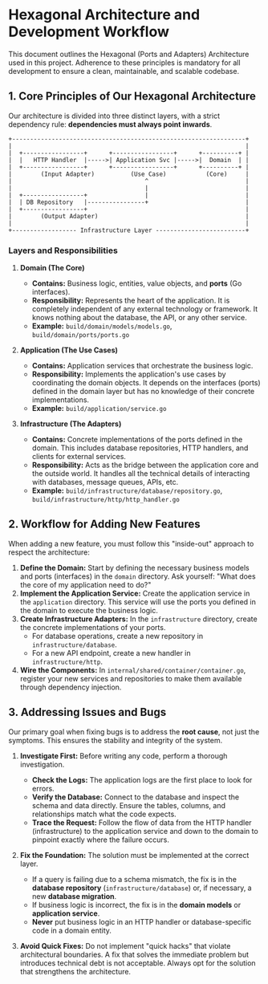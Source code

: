 # Hexagonal Architecture and Development Workflow

This document outlines the Hexagonal (Ports and Adapters) Architecture used in this project. Adherence to these principles is mandatory for all development to ensure a clean, maintainable, and scalable codebase.

## 1. Core Principles of Our Hexagonal Architecture

Our architecture is divided into three distinct layers, with a strict dependency rule: **dependencies must always point inwards**.

```
+-----------------------------------------------------------------+
|                                                                 |
|  +-----------------+      +-----------------+      +----------+ |
|  |   HTTP Handler  |----->| Application Svc |----->|  Domain  | |
|  +-----------------+      +-----------------+      +----------+ |
|        (Input Adapter)          (Use Case)           (Core)     |
|                                     ^                           |
|                                     |                           |
|  +-----------------+                |                           |
|  | DB Repository   |----------------+                           |
|  +-----------------+                                            |
|        (Output Adapter)                                         |
|                                                                 |
+------------------ Infrastructure Layer -------------------------+
```

### Layers and Responsibilities

1.  **Domain (The Core)**
    *   **Contains:** Business logic, entities, value objects, and **ports** (Go interfaces).
    *   **Responsibility:** Represents the heart of the application. It is completely independent of any external technology or framework. It knows nothing about the database, the API, or any other service.
    *   **Example:** `build/domain/models/models.go`, `build/domain/ports/ports.go`

2.  **Application (The Use Cases)**
    *   **Contains:** Application services that orchestrate the business logic.
    *   **Responsibility:** Implements the application's use cases by coordinating the domain objects. It depends on the interfaces (ports) defined in the domain layer but has no knowledge of their concrete implementations.
    *   **Example:** `build/application/service.go`

3.  **Infrastructure (The Adapters)**
    *   **Contains:** Concrete implementations of the ports defined in the domain. This includes database repositories, HTTP handlers, and clients for external services.
    *   **Responsibility:** Acts as the bridge between the application core and the outside world. It handles all the technical details of interacting with databases, message queues, APIs, etc.
    *   **Example:** `build/infrastructure/database/repository.go`, `build/infrastructure/http/http_handler.go`

## 2. Workflow for Adding New Features

When adding a new feature, you must follow this "inside-out" approach to respect the architecture:

1.  **Define the Domain:** Start by defining the necessary business models and ports (interfaces) in the `domain` directory. Ask yourself: "What does the core of my application need to do?"
2.  **Implement the Application Service:** Create the application service in the `application` directory. This service will use the ports you defined in the domain to execute the business logic.
3.  **Create Infrastructure Adapters:** In the `infrastructure` directory, create the concrete implementations of your ports.
    *   For database operations, create a new repository in `infrastructure/database`.
    *   For a new API endpoint, create a new handler in `infrastructure/http`.
4.  **Wire the Components:** In `internal/shared/container/container.go`, register your new services and repositories to make them available through dependency injection.

## 3. Addressing Issues and Bugs

Our primary goal when fixing bugs is to address the **root cause**, not just the symptoms. This ensures the stability and integrity of the system.

1.  **Investigate First:** Before writing any code, perform a thorough investigation.
    *   **Check the Logs:** The application logs are the first place to look for errors.
    *   **Verify the Database:** Connect to the database and inspect the schema and data directly. Ensure the tables, columns, and relationships match what the code expects.
    *   **Trace the Request:** Follow the flow of data from the HTTP handler (infrastructure) to the application service and down to the domain to pinpoint exactly where the failure occurs.

2.  **Fix the Foundation:** The solution must be implemented at the correct layer.
    *   If a query is failing due to a schema mismatch, the fix is in the **database repository** (`infrastructure/database`) or, if necessary, a new **database migration**.
    *   If business logic is incorrect, the fix is in the **domain models** or **application service**.
    *   **Never** put business logic in an HTTP handler or database-specific code in a domain entity.

3.  **Avoid Quick Fixes:** Do not implement "quick hacks" that violate architectural boundaries. A fix that solves the immediate problem but introduces technical debt is not acceptable. Always opt for the solution that strengthens the architecture.
